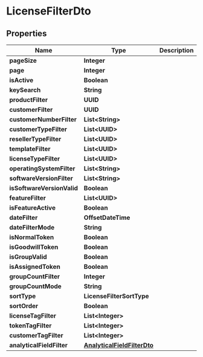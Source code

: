 

# LicenseFilterDto


## Properties

| Name | Type | Description | Notes |
|------------ | ------------- | ------------- | -------------|
|**pageSize** | **Integer** |  |  |
|**page** | **Integer** |  |  [optional] |
|**isActive** | **Boolean** |  |  [optional] |
|**keySearch** | **String** |  |  [optional] |
|**productFilter** | **UUID** |  |  [optional] |
|**customerFilter** | **UUID** |  |  [optional] |
|**customerNumberFilter** | **List&lt;String&gt;** |  |  [optional] |
|**customerTypeFilter** | **List&lt;UUID&gt;** |  |  [optional] |
|**resellerTypeFilter** | **List&lt;UUID&gt;** |  |  [optional] |
|**templateFilter** | **List&lt;UUID&gt;** |  |  [optional] |
|**licenseTypeFilter** | **List&lt;UUID&gt;** |  |  [optional] |
|**operatingSystemFilter** | **List&lt;String&gt;** |  |  [optional] |
|**softwareVersionFilter** | **List&lt;String&gt;** |  |  [optional] |
|**isSoftwareVersionValid** | **Boolean** |  |  [optional] |
|**featureFilter** | **List&lt;UUID&gt;** |  |  [optional] |
|**isFeatureActive** | **Boolean** |  |  [optional] |
|**dateFilter** | **OffsetDateTime** |  |  [optional] |
|**dateFilterMode** | **String** |  |  [optional] |
|**isNormalToken** | **Boolean** |  |  [optional] |
|**isGoodwillToken** | **Boolean** |  |  [optional] |
|**isGroupValid** | **Boolean** |  |  [optional] |
|**isAssignedToken** | **Boolean** |  |  [optional] |
|**groupCountFilter** | **Integer** |  |  [optional] |
|**groupCountMode** | **String** |  |  [optional] |
|**sortType** | **LicenseFilterSortType** |  |  [optional] |
|**sortOrder** | **Boolean** |  |  [optional] |
|**licenseTagFilter** | **List&lt;Integer&gt;** |  |  [optional] |
|**tokenTagFilter** | **List&lt;Integer&gt;** |  |  [optional] |
|**customerTagFilter** | **List&lt;Integer&gt;** |  |  [optional] |
|**analyticalFieldFilter** | [**AnalyticalFieldFilterDto**](AnalyticalFieldFilterDto.md) |  |  [optional] |



